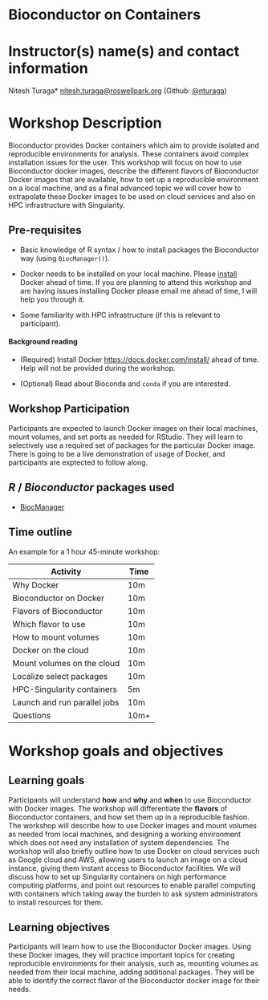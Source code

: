 # Bioconductor on Containers

# Instructor(s) name(s) and contact information

Nitesh Turaga* <nitesh.turaga@roswellpark.org> (Github: [@nturaga](https://github.com/nturaga))

# Workshop Description

Bioconductor provides Docker containers which aim to provide isolated
and reproducible environments for analysis. These containers avoid
complex installation issues for the user. This workshop will focus on
how to use Bioconductor docker images, describe the different flavors
of Bioconductor Docker images that are available, how to set up a
reproducible environment on a local machine, and as a final advanced
topic we will cover how to extrapolate these Docker images to be used
on cloud services and also on HPC infrastructure with Singularity.

## Pre-requisites

* Basic knowledge of R syntax / how to install packages the
  Bioconductor way (using `BiocManager()`).

* Docker needs to be installed on your local machine. Please
  [install](https://docs.docker.com/install/) Docker ahead of time. If
  you are planning to attend this workshop and are having issues
  installing Docker please email me ahead of time, I will help you
  through it.

* Some familiarity with HPC infrastructure (if this is relevant to
  participant).

#### Background reading

* (Required) Install Docker https://docs.docker.com/install/ ahead of
  time. Help will not be provided during the workshop.

* (Optional) Read about Bioconda and `conda` if you are interested.

## Workshop Participation

Participants are expected to launch Docker images on their local
machines, mount volumes, and set ports as needed for RStudio. They
will learn to selectively use a required set of packages for the
particular Docker image. There is going to be a live demonstration of
usage of Docker, and participants are exptected to follow along.

## *R* / *Bioconductor* packages used

* [BiocManager](https://cran.r-project.org/web/packages/BiocManager/index.html)

## Time outline

An example for a 1 hour 45-minute workshop:

| Activity                     | Time |
|------------------------------|------|
| Why Docker                   | 10m  |
| Bioconductor on Docker       | 10m  |
| Flavors of Bioconductor      | 10m  |
| Which flavor to use          | 10m  |
| How to mount volumes         | 10m  |
| Docker on the cloud          | 10m  |
| Mount volumes on the cloud   | 10m  |
| Localize select packages     | 10m  |
| HPC-Singularity containers   | 5m   |
| Launch and run parallel jobs | 10m  |
| Questions                    | 10m+ |

# Workshop goals and objectives

## Learning goals

Participants will understand **how** and **why** and **when** to use
Bioconductor with Docker images. The workshop will differentiate the
**flavors** of Bioconductor containers, and how set them up in a
reproducible fashion. The workshop will describe how to use
Docker images and mount volumes as needed from local machines,
and designing a working environment which does not need any
installation of system dependencies. The workshop will also briefly outline
how to use Docker on cloud services such as Google cloud and AWS,
allowing users to launch an image on a cloud instance, giving
them instant access to Bioconductor facilities. We will discuss
how to set up Singularity containers on high performance
computing platforms, and point out resources to enable parallel
computing with containers which taking away the burden to ask system
administrators to install resources for them.

## Learning objectives

Participants will learn how to use the Bioconductor Docker images.
Using these Docker images, they will practice important topics for
creating reproducible environments for their analysis, such as,
mounting volumes as needed from their local machine, adding additional
packages. They will be able to identify the correct flavor of the
Bioconductor docker image for their needs.